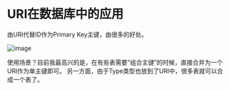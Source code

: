 # URI在数据库中的应用

由URI代替ID作为Primary Key主键，由很多的好处。

![image](https://user-images.githubusercontent.com/14041622/50377024-f8a19480-0650-11e9-906a-8b89e21cda60.png)

使用场景？目前我最高兴的是，在有些表需要“组合主键”的时候，直接合并为一个URI作为单主键即可。
另一方面，由于Type类型也放到了URI中，很多表就可以合成一个表了。
